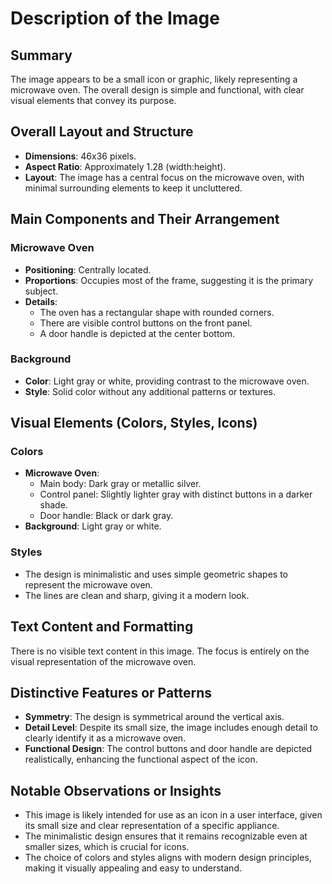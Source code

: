 # Description of the Image

## Summary
The image appears to be a small icon or graphic, likely representing a microwave oven. The overall design is simple and functional, with clear visual elements that convey its purpose.

## Overall Layout and Structure
- **Dimensions**: 46x36 pixels.
- **Aspect Ratio**: Approximately 1.28 (width:height).
- **Layout**: The image has a central focus on the microwave oven, with minimal surrounding elements to keep it uncluttered.

## Main Components and Their Arrangement

### Microwave Oven
- **Positioning**: Centrally located.
- **Proportions**: Occupies most of the frame, suggesting it is the primary subject.
- **Details**:
  - The oven has a rectangular shape with rounded corners.
  - There are visible control buttons on the front panel.
  - A door handle is depicted at the center bottom.

### Background
- **Color**: Light gray or white, providing contrast to the microwave oven.
- **Style**: Solid color without any additional patterns or textures.

## Visual Elements (Colors, Styles, Icons)

### Colors
- **Microwave Oven**:
  - Main body: Dark gray or metallic silver.
  - Control panel: Slightly lighter gray with distinct buttons in a darker shade.
  - Door handle: Black or dark gray.
- **Background**: Light gray or white.

### Styles
- The design is minimalistic and uses simple geometric shapes to represent the microwave oven.
- The lines are clean and sharp, giving it a modern look.

## Text Content and Formatting

There is no visible text content in this image. The focus is entirely on the visual representation of the microwave oven.

## Distinctive Features or Patterns
- **Symmetry**: The design is symmetrical around the vertical axis.
- **Detail Level**: Despite its small size, the image includes enough detail to clearly identify it as a microwave oven.
- **Functional Design**: The control buttons and door handle are depicted realistically, enhancing the functional aspect of the icon.

## Notable Observations or Insights
- This image is likely intended for use as an icon in a user interface, given its small size and clear representation of a specific appliance.
- The minimalistic design ensures that it remains recognizable even at smaller sizes, which is crucial for icons.
- The choice of colors and styles aligns with modern design principles, making it visually appealing and easy to understand.